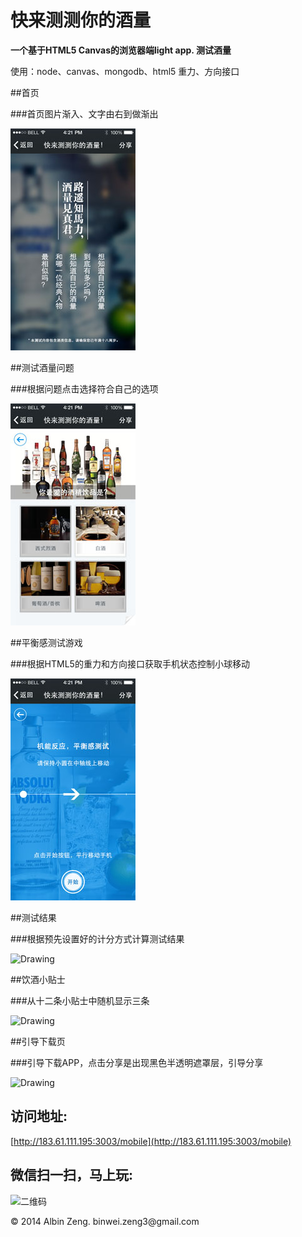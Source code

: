 快来测测你的酒量
=============

**一个基于HTML5 Canvas的浏览器端light app. 测试酒量**

使用：node、canvas、mongodb、html5 重力、方向接口

##首页

###首页图片渐入、文字由右到做渐出

<img src="./static/markdown/%E9%A6%96%E9%A1%B51.jpg" alt="Drawing" width="200px"/>

##测试酒量问题

###根据问题点击选择符合自己的选项

<img src="./static/markdown/%E9%97%AE%E9%A2%981.jpg" alt="Drawing" width="200px"/>

##平衡感测试游戏

###根据HTML5的重力和方向接口获取手机状态控制小球移动

<img src="./static/markdown/%E5%B9%B3%E8%A1%A1%E6%B5%8B%E8%AF%95.jpg" alt="Drawing" width="200px"/>

##测试结果

###根据预先设置好的计分方式计算测试结果

<img src="http://183.61.111.195:3003/static/markdown/%E6%B5%8B%E8%AF%95%E7%BB%93%E6%9E%9C.jpg" alt="Drawing" width="200px"/>

##饮酒小贴士

###从十二条小贴士中随机显示三条

<img src="http://183.61.111.195:3003/static/markdown/%E5%B0%8F%E8%B4%B4%E5%A3%AB.jpg" alt="Drawing" width="200px"/>

##引导下载页

###引导下载APP，点击分享是出现黑色半透明遮罩层，引导分享

<img src="http://183.61.111.195:3003/static/markdown/%E5%BC%95%E5%AF%BC%E4%B8%8B%E8%BD%BD.jpg" alt="Drawing" width="200px"/>

访问地址: 
--------

[http://183.61.111.195:3003/mobile](http://183.61.111.195:3003/mobile)


微信扫一扫，马上玩:   
------
	
![二维码](http://183.61.111.195:3003/static/img/barcode.png)

<div class="footer">
     &copy; 2014 Albin Zeng. binwei.zeng3@gmail.com
</div>
